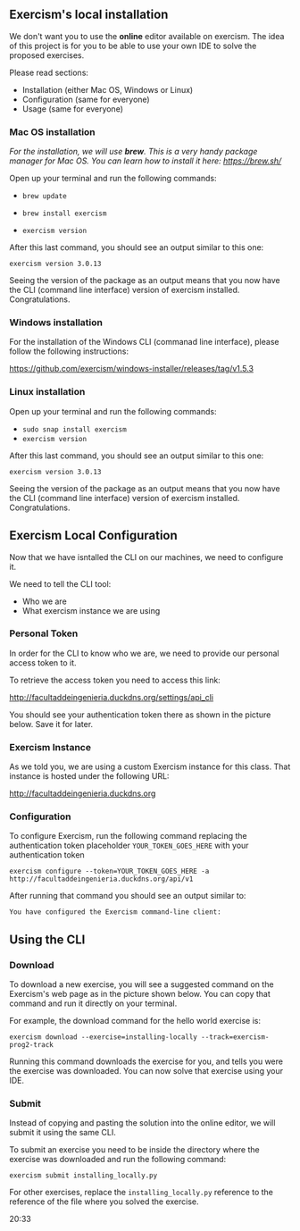 ## Exercism's local installation

We don't want you to use the **online** editor available on exercism. The idea of this project is 
for you to be able to use your own IDE to solve the proposed exercises.

Please read sections:

- Installation (either Mac OS, Windows or Linux)
- Configuration (same for everyone)
- Usage (same for everyone)


### Mac OS installation

_For the installation, we will use **brew**. This is a very handy 
package manager for Mac OS. You can learn how to install it here: https://brew.sh/_


Open up your terminal and run the following commands:

- `brew update`

- `brew install exercism`

- `exercism version`

After this last command, you should see an output similar to this one:

`exercism version 3.0.13`

Seeing the version of the package as an output means that you 
now have the CLI (command line interface) version of exercism
installed. Congratulations.


### Windows installation

For the installation of the Windows CLI (commanad line interface), please follow
the following instructions:

https://github.com/exercism/windows-installer/releases/tag/v1.5.3

### Linux installation

Open up your terminal and run the following commands:

- `sudo snap install exercism`
- `exercism version`

After this last command, you should see an output similar to this one:

`exercism version 3.0.13`

Seeing the version of the package as an output means that you
now have the CLI (command line interface) version of exercism
installed. Congratulations.


## Exercism Local Configuration

Now that we have isntalled the CLI on our machines, we need to configure it.

We need to tell the CLI tool: 

- Who we are
- What exercism instance we are using

### Personal Token

In order for the CLI to know who we are, we need to provide our personal
access token to it. 

To retrieve the access token you need to access this link:

http://facultaddeingenieria.duckdns.org/settings/api_cli

You should see your authentication token there as shown in the picture below. Save it for later.

### Exercism Instance

As we told you, we are using a custom Exercism instance for this class.
That instance is hosted under the following URL: 

http://facultaddeingenieria.duckdns.org

### Configuration

To configure Exercism, run the following command replacing the authentication token placeholder `YOUR_TOKEN_GOES_HERE`
with your authentication token

`exercism configure --token=YOUR_TOKEN_GOES_HERE -a http://facultaddeingenieria.duckdns.org/api/v1`

After running that command you should see an output similar to:

`You have configured the Exercism command-line client:`

## Using the CLI

### Download

To download a new exercise, you will see a suggested command on the Exercism's web page as in the picture shown below.
You can copy that command and run it directly on your terminal.

For example, the download command for the hello world exercise is:

`exercism download --exercise=installing-locally --track=exercism-prog2-track`

Running this command downloads the exercise for you, and tells you
were the exercise was downloaded. You can now solve that exercise using 
your IDE.

### Submit

Instead of copying and pasting the solution into the online editor, we will
submit it using the same CLI.

To submit an exercise you need to be inside the directory where the exercise
was downloaded and run the following command:


`exercism submit installing_locally.py`

For other exercises, replace the `installing_locally.py` reference to the reference
of the file where you solved the exercise.



20:33
